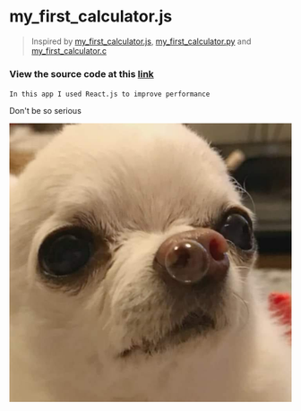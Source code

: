 # my_first_calculator.js

> Inspired by [my_first_calculator.js](https://github.com/iMykhailychenko/my_first_calculator.js), [my_first_calculator.py](https://github.com/AceLewis/my_first_calculator.py) and [my_first_calculator.c](https://github.com/shellcxd3/my_first_calculator.c)


###  View the source code at this [link](https://github.com/iMykhailychenko/my_first_calculator.js/blob/main/src/my_first_calculator.js)


`In this app I used React.js to improve performance`

Don't be so serious

<img src="https://github.com/iMykhailychenko/my_first_calculator.js/raw/main/public/meme.jpg" alt="" />

